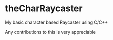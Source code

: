 # theCharRaycaster
My basic character based Raycaster using C/C++

Any contributions to this is very appreciable
